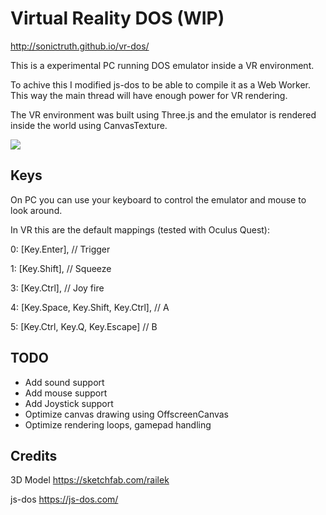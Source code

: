# Virtual Reality DOS (WIP)

http://sonictruth.github.io/vr-dos/

This is a experimental PC running DOS emulator inside a VR environment.

To achive this I modified js-dos to be able to compile it as a Web Worker.
This way the main thread will have enough power for VR rendering.

The VR environment was built using Three.js and the emulator is rendered inside the world using CanvasTexture.

![](demo.gif)

## Keys

On PC you can use your keyboard to control the emulator and mouse to look around.

In VR this are the default mappings (tested with Oculus Quest):

0: [Key.Enter], // Trigger

1: [Key.Shift], // Squeeze

3: [Key.Ctrl], // Joy fire

4: [Key.Space, Key.Shift, Key.Ctrl], // A

5: [Key.Ctrl, Key.Q, Key.Escape]  // B

## TODO
- Add sound support
- Add mouse support 
- Add Joystick support
- Optimize canvas drawing using OffscreenCanvas
- Optimize rendering loops, gamepad handling

## Credits
3D Model  https://sketchfab.com/railek

js-dos https://js-dos.com/
